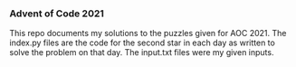 ### Advent of Code 2021

This repo documents my solutions to the puzzles given for AOC 2021.
The index.py files are the code for the second star in each day as written to solve the problem on that day. 
The input.txt files were my given inputs.
